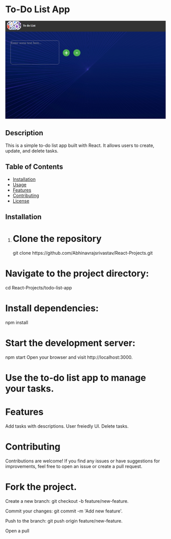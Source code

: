 # To-Do List App

![App Screenshot](./public/imges/screeShoot.png)

## Description

This is a simple to-do list app built with React. It allows users to create, update, and delete tasks.

## Table of Contents

- [Installation](#installation)
- [Usage](#usage)
- [Features](#features)
- [Contributing](#contributing)
- [License](#license)

## Installation

1. <h1>Clone the repository</h1>
   git clone https://github.com/Abhinavrajsrivastav/React-Projects.git


<h1>Navigate to the project directory:</h1>

cd React-Projects/todo-list-app

<h1>Install dependencies:</h1>

npm install

<h1>Start the development server:</h1>

npm start
Open your browser and visit http://localhost:3000.

<h1>Use the to-do list app to manage your tasks.</h1>

<h1>Features</h1>

Add tasks with descriptions.
User freiedly UI.
Delete tasks.

<h1>Contributing</h1>
Contributions are welcome! If you find any issues or have suggestions for improvements, feel free to open an issue or create a pull request.

<h1>Fork the project.</h1>
<p>Create a new branch: git checkout -b feature/new-feature.</p>
<p>Commit your changes: git commit -m 'Add new feature'.</p>
<p>Push to the branch: git push origin feature/new-feature.</p>
<p>Open a pull</p>